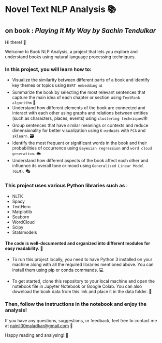 # Novel Text NLP Analysis 📚
## on book : _Playing It My Way by Sachin Tendulkar_
Hi there! 👋

Welcome to Book NLP Analysis, a project that lets you explore and understand books using natural language processing techniques. 

### In this project, you will learn how to: 

- Visualize the similarity between different parts of a book and identify key themes or topics using `BERT embedding` 📊
- Summarize the book by selecting the most relevant sentences that capture the main idea of each chapter or section using `TextRank algorithm` 📝
- Understand how different elements of the book are connected and interact with each other using graphs and relations between entities (such as characters, places, events) using `clustering techniques`🕸️
- Group sentences that have similar meanings or contexts and reduce dimensionality for better visualization using `K-medoids` with `PCA` and `sklearn`. 🗃️
- Identify the most frequent or significant words in the book and their probabilities of occurrence using `Bayesian regression` and `word cloud generation`. 🌥️
- Understand how different aspects of the book affect each other and influence its overall tone or mood using `Generalized Linear Model (GLM)`. 🎭

### This project uses various Python libraries such as : 
* NLTK 
* Spacy
* TextHero
* Matplotlib
* Seaborn
* WordCloud
* Scipy
* Statsmodels 

#### The code is well-documented and organized into different modules for easy readability. 🐍
-	To run this project locally, you need to have Python 3 installed on your machine along with all the required libraries mentioned above. You can install them using pip or conda commands. 💻

-	To get started, clone this repository to your local machine and open the notebook file in Jupyter Notebook or Google Colab. You can also download the book data from this link and place it in the data folder. 📁


### Then, follow the instructions in the notebook and enjoy the analysis! 

If you have any questions, suggestions, or feedback, feel free to contact me at nainil30maladkar@gmail.com  💬

Happy reading and analysing! 🎉
